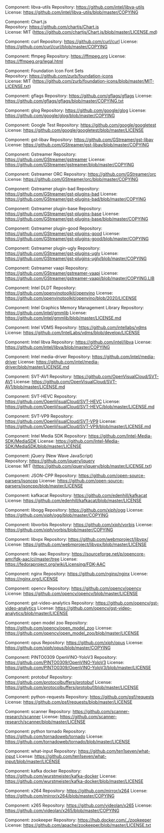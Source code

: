 
Component: libva-utils
Repository: https://github.com/intel/libva-utils
License: https://github.com/intel/libva-utils/blob/master/COPYING

Component: Chart.js   
Repository: https://github.com/chartjs/Chart.js   
License: MIT (https://github.com/chartjs/Chart.js/blob/master/LICENSE.md)   

Component: curl
Repository: https://github.com/curl/curl
License: https://github.com/curl/curl/blob/master/COPYING

Component: ffmpeg
Repository: https://ffmpeg.org
License: https://ffmpeg.org/legal.html

Component: Foundation Icon Font Sets   
Repository: https://github.com/zurb/foundation-icons   
License: MIT (https://github.com/zurb/foundation-icons/blob/master/MIT-LICENSE.txt)   

Component: gflags
Repository: https://github.com/gflags/gflags
License: https://github.com/gflags/gflags/blob/master/COPYING.txt

Component: glog
Repository: https://github.com/google/glog
License: https://github.com/google/glog/blob/master/COPYING

Component: Google Test
Repository: https://github.com/google/googletest
License: https://github.com/google/googletest/blob/master/LICENSE

Component: gst-libav
Repository: https://github.com/GStreamer/gst-libav
License: https://github.com/GStreamer/gst-libav/blob/master/COPYING

Component: Gstreamer
Repository: https://github.com/GStreamer/gstreamer
License: https://github.com/GStreamer/gstreamer/blob/master/COPYING

Component: Gstreamer ORC
Repository: https://github.com/GStreamer/orc
License: https://github.com/GStreamer/orc/blob/master/COPYING

Component: Gstreamer plugin-bad
Repository: https://github.com/GStreamer/gst-plugins-bad
License: https://github.com/GStreamer/gst-plugins-bad/blob/master/COPYING

Component: Gstreamer plugin-base
Repository: https://github.com/GStreamer/gst-plugins-base
License: https://github.com/GStreamer/gst-plugins-base/blob/master/COPYING

Component: Gstreamer plugin-good
Repository: https://github.com/GStreamer/gst-plugins-good
License: https://github.com/GStreamer/gst-plugins-good/blob/master/COPYING

Component: Gstreamer plugin-ugly
Repository: https://github.com/GStreamer/gst-plugins-ugly
License: https://github.com/GStreamer/gst-plugins-ugly/blob/master/COPYING

Component: Gstreamer vaapi
Repository: https://github.com/GStreamer/gstreamer-vaapi
License: https://github.com/GStreamer/gstreamer-vaapi/blob/master/COPYING.LIB

Component: Intel DLDT
Repository: https://github.com/openvinotoolkit/openvino
License: https://github.com/openvinotoolkit/openvino/blob/2020/LICENSE

Component: Intel Graphics Memory Management Library
Repository: https://github.com/intel/gmmlib
License: https://github.com/intel/gmmlib/blob/master/LICENSE.md

Component: Intel VDMS
Repository: https://github.com/intellabs/vdms
License: https://github.com/IntelLabs/vdms/blob/develop/LICENSE

Component: Intel libva
Repository: https://github.com/intel/libva
License: https://github.com/intel/libva/blob/master/COPYING

Component: Intel media-driver
Repository: https://github.com/intel/media-driver
License: https://github.com/intel/media-driver/blob/master/LICENSE.md

Component: SVT-AV1
Repository: https://github.com/OpenVisualCloud/SVT-AV1
License: https://github.com/OpenVisualCloud/SVT-AV1/blob/master/LICENSE.md

Component: SVT-HEVC
Repository: https://github.com/OpenVisualCloud/SVT-HEVC
License: https://github.com/OpenVisualCloud/SVT-HEVC/blob/master/LICENSE.md

Component: SVT-VP9
Repository: https://github.com/OpenVisualCloud/SVT-VP9
License: https://github.com/OpenVisualCloud/SVT-VP9/blob/master/LICENSE.md

Component: Intel Media SDK
Repository: https://github.com/Intel-Media-SDK/MediaSDK
License: https://github.com/Intel-Media-SDK/MediaSDK/blob/master/LICENSE

Component: jQuery (New Wave JavaScript)   
Repository: https://github.com/jquery/jquery   
License: MIT (https://github.com/jquery/jquery/blob/master/LICENSE.txt)   

Component: JSON-CPP
Repository: https://github.com/open-source-parsers/jsoncpp
License: https://github.com/open-source-parsers/jsoncpp/blob/master/LICENSE

Component: kafkacat
Repository: https://github.com/edenhill/kafkacat
License: https://github.com/edenhill/kafkacat/blob/master/LICENSE

Component: libogg
Repository: https://github.com/xiph/ogg
License: https://github.com/xiph/ogg/blob/master/COPYING

Component: libvorbis
Repository: https://github.com/xiph/vorbis
License: https://github.com/xiph/vorbis/blob/master/COPYING

Component: libvpx
Repository: https://github.com/webmproject/libvpx/
License: https://github.com/webmproject/libvpx/blob/master/LICENSE

Component: fdk-aac
Repository: https://sourceforge.net/p/opencore-amr/fdk-aac/ci/master/tree
License: https://fedoraproject.org/wiki/Licensing/FDK-AAC

Component: nginx
Repository: https://github.com/nginx/nginx
License: https://nginx.org/LICENSE

Component: opencv
Repository: https://github.com/opencv/opencv
License: https://github.com/opencv/opencv/blob/master/LICENSE

Component: gst-video-analytics
Repository: https://github.com/opencv/gst-video-analytics
License: https://github.com/opencv/gst-video-analytics/blob/master/LICENSE

Component: open model zoo
Repository: https://github.com/opencv/open_model_zoo
License: https://github.com/opencv/open_model_zoo/blob/master/LICENSE

Component: opus
Repository: https://github.com/xiph/opus
License: https://github.com/xiph/opus/blob/master/COPYING

Component: PINTO0309 OpenVINO-YoloV3
Repository: https://github.com/PINTO0309/OpenVINO-YoloV3
License: https://github.com/PINTO0309/OpenVINO-YoloV3/blob/master/LICENSE

Component: protobuf
Repository: https://github.com/protocolbuffers/protobuf
License: https://github.com/protocolbuffers/protobuf/blob/master/LICENSE

Component: python-requests
Repository: https://github.com/psf/requests
License: https://github.com/psf/requests/blob/master/LICENSE

Component: scanner
Repository: https://github.com/scanner-research/scanner
License: https://github.com/scanner-research/scanner/blob/master/LICENSE

Component: python tornado
Repository: https://github.com/tornadoweb/tornado
License: https://github.com/tornadoweb/tornado/blob/master/LICENSE

Component: what-input
Repository: https://github.com/ten1seven/what-input
License: https://github.com/ten1seven/what-input/blob/master/LICENSE

Component: kafka docker
Repository: https://github.com/wurstmeister/kafka-docker
License: https://github.com/wurstmeister/kafka-docker/blob/master/LICENSE

Component: x264
Repository: https://github.com/mirror/x264
License: https://github.com/mirror/x264/blob/master/COPYING

Component: x265
Repository: https://github.com/videolan/x265
License: https://github.com/videolan/x265/blob/master/COPYING

Component: zookeeper
Repository: https://hub.docker.com/_/zookeeper
License: https://github.com/apache/zookeeper/blob/master/LICENSE.txt

